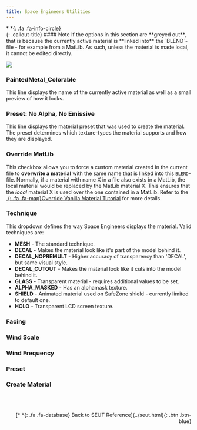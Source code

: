 ```yaml
---
title: Space Engineers Utilities
---
```


<div class="callout-block callout-info"><div class="icon-holder">*&nbsp;*{: .fa .fa-info-circle}
</div><div class="content">
{: .callout-title}
#### Note
If the options in this section are **greyed out**, that is because the currently active material is **linked into** the `BLEND`-file - for example from a MatLib. As such, unless the material is made local, it cannot be edited directly.
</div></div>

![](/modding-reference/assets/images/reference/seut/node-editor-panel_1.png)

### PaintedMetal_Colorable
This line displays the name of the currently active material as well as a small preview of how it looks.

### Preset: No Alpha, No Emissive
This line displays the material preset that was used to create the material. The preset determines which texture-types the material supports and how they are displayed.

### Override MatLib
This checkbox allows you to force a custom material created in the current file to **overwrite a material** with the same name that is linked into this `BLEND`-file. Normally, if a material with name X in a file also exists in a MatLib, the local material would be replaced by the MatLib material X. This ensures that the *local* material X is used over the one contained in a MatLib. Refer to the [*&nbsp;*{: .fa .fa-map}Override Vanilla Material Tutorial]() for more details.

### Technique
This dropdown defines the way Space Engineers displays the material. Valid techniques are:

* **MESH** - The standard technique.
* **DECAL** - Makes the material look like it's part of the model behind it.
* **DECAL_NOPREMULT** - Higher accuracy of transparency than 'DECAL', but same visual style.
* **DECAL_CUTOUT** - Makes the material look like it cuts into the model behind it.
* **GLASS** - Transparent material - requires additional values to be set.
* **ALPHA_MASKED** - Has an alphamask texture.
* **SHIELD** - Animated material used on SafeZone shield - currently limited to default one.
* **HOLO** - Transparent LCD screen texture.

### Facing

### Wind Scale

### Wind Frequency

### Preset

### Create Material


<br><br/>
<p style="text-align:right">[*&nbsp;*{: .fa .fa-database} Back to SEUT Reference](../seut.html){: .btn .btn-blue}</p>
